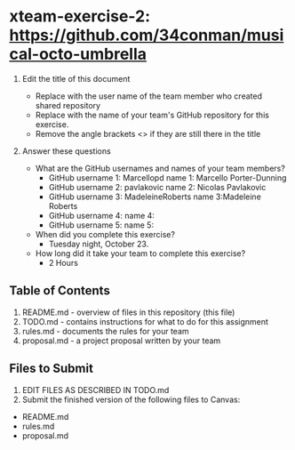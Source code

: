 # xteam-exercise-2: https://github.com/34conman/musical-octo-umbrella

1. Edit the title of this document
   * Replace <UserName> with the user name of the team member who created shared repository
   * Replace <GitHubRepositoryName> with the name of your team's GitHub repository for this exercise.
   * Remove the angle brackets <> if they are still there in the title

2. Answer these questions
   * What are the GitHub usernames and names of your team members?
       * GitHub username 1:   Marcellopd    name 1: Marcello Porter-Dunning
       * GitHub username 2: pavlakovic      name 2: Nicolas Pavlakovic
       * GitHub username 3: MadeleineRoberts       name 3:Madeleine Roberts
       * GitHub username 4:       name 4:
       * GitHub username 5:       name 5:
   * When did you complete this exercise? 
        * Tuesday night, October 23.
   * How long did it take your team to complete this exercise? 
        * 2 Hours
## Table of Contents

1. README.md - overview of files in this repository (this file)
2. TODO.md - contains instructions for what to do for this assignment
3. rules.md - documents the rules for your team
4. proposal.md - a project proposal written by your team

## Files to Submit

1. EDIT FILES AS DESCRIBED IN TODO.md
2. Submit the finished version of the following files to Canvas:

* README.md
* rules.md
* proposal.md
